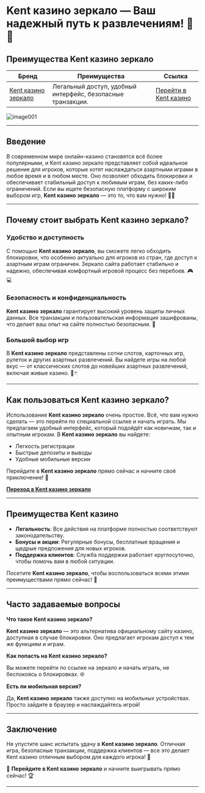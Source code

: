 # Kent казино зеркало — Ваш надежный путь к развлечениям! 🎰🎲

## Преимущества Kent казино зеркало
| **Бренд**               | **Преимущества**                    | **Ссылка**                               |
|-------------------------|-------------------------------------|------------------------------------------|
| [Kent казино зеркало](https://brandplay.link/tj7BwCb4) | Легальный доступ, удобный интерфейс, безопасные транзакции. | [Перейти в Kent казино](https://brandplay.link/tj7BwCb4) |

![image001](https://github.com/user-attachments/assets/0323cecd-fb81-4660-9e42-11ccc9233f23)

---

## Введение

В современном мире онлайн-казино становятся всё более популярными, и Kent казино зеркало представляет собой идеальное решение для игроков, которые хотят наслаждаться азартными играми в любое время и в любом месте. Оно позволяет обходить блокировки и обеспечивает стабильный доступ к любимым играм, без каких-либо ограничений. Если вы ищете безопасную платформу с широким выбором игр, **Kent казино зеркало** — это то, что вам нужно! 🌟🎰

---

## Почему стоит выбрать Kent казино зеркало?

### Удобство и доступность

С помощью **Kent казино зеркало**, вы сможете легко обходить блокировки, что особенно актуально для игроков из стран, где доступ к азартным играм ограничен. Зеркало сайта работает стабильно и надежно, обеспечивая комфортный игровой процесс без перебоев. 🎮💻

### Безопасность и конфиденциальность

**Kent казино зеркало** гарантирует высокий уровень защиты личных данных. Все транзакции и пользовательская информация зашифрованы, что делает ваш опыт на сайте полностью безопасным. 🔐

### Большой выбор игр

В **Kent казино зеркало** представлены сотни слотов, карточных игр, рулеток и других азартных развлечений. Вы найдете игры на любой вкус — от классических слотов до новейших азартных развлечений, включая живые казино. 🎰🃏

---

## Как пользоваться Kent казино зеркало?

Использование **Kent казино зеркало** очень простое. Всё, что вам нужно сделать — это перейти по специальной ссылке и начать играть. Мы предлагаем удобный интерфейс, который подойдёт как новичкам, так и опытным игрокам. В **Kent казино зеркало** вы найдете:

- Легкость регистрации
- Быстрые депозиты и выводы
- Удобные мобильные версии

Перейдите в **Kent казино зеркало** прямо сейчас и начните своё приключение! 🚀

[**Переход в Kent казино зеркало**](https://brandplay.link/tj7BwCb4) 

---

## Преимущества Kent казино

- **Легальность**: Все действия на платформе полностью соответствуют законодательству.
- **Бонусы и акции**: Регулярные бонусы, бесплатные вращения и щедрые предложения для новых игроков.
- **Поддержка клиентов**: Служба поддержки работает круглосуточно, чтобы помочь вам в любой ситуации.

Посетите **Kent казино зеркало**, чтобы воспользоваться всеми этими преимуществами прямо сейчас! 💸

---

## Часто задаваемые вопросы

**Что такое Kent казино зеркало?**

**Kent казино зеркало** — это альтернатива официальному сайту казино, доступная в случае блокировки. Оно предлагает игрокам доступ к тем же функциям и играм.

**Как попасть на Kent казино зеркало?**

Вы можете перейти по ссылке на зеркало и начать играть, не беспокоясь о блокировках. 🌐

**Есть ли мобильная версия?**

Да, **Kent казино зеркало** также доступно на мобильных устройствах. Просто зайдите в браузер и наслаждайтесь игрой!

---

## Заключение

Не упустите шанс испытать удачу в **Kent казино зеркало**. Отличная игра, безопасные транзакции, поддержка клиентов — все это делает Kent казино отличным выбором для каждого игрока! 🎉

🔗 **Перейдите в Kent казино зеркало** и начните выигрывать прямо сейчас! 🏆

---

